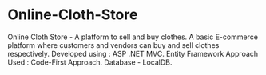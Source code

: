 # Online-Cloth-Store
Online Cloth Store - A platform to sell and buy clothes.
A basic E-commerce platform where customers and vendors can buy and sell clothes respectively.
Developed using : ASP .NET MVC.
Entity Framework Approach Used : Code-First Approach.
Database - LocalDB.

